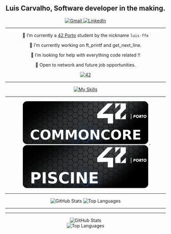 <h2 align="center"><strong>Luis Carvalho</strong>, Software developer in the making.</h2>


<!-- 
LINKS AND BANNERS FOR EMAIL LINKED IN ETC centered using markdown
-->

<div align="center">
  <a href="mailto:carvalho96filipe@gmail.com">
    <img src="https://img.shields.io/badge/-Gmail-%23333?style=for-the-badge&logo=gmail&logoColor=white" target="_blank" alt="Gmail">
  </a>
  <a href="https://www.linkedin.com/in/luis-filipe-f-1018ba139/" target="_blank">
    <img src="https://img.shields.io/badge/-LinkedIn-%230077B5?style=for-the-badge&logo=linkedin&logoColor=white" target="_blank" alt="LinkedIn">
  </a>
</div>


<!--
<p align="center">⬆️   Contact me here   ⬆️</p>
-->


--------------------------------------------------------------------------------------------------

<p align="center">🌱 I’m currently a <a href="https://www.42porto.com/">42 Porto</a> student by the nickname <code>luis-ffe</code></p>

<p align="center">🔭 I’m currently working on ft_printf and get_next_line.</p>
<p align="center">🤔 I’m looking for help with everything code related !!</p>
<p align="center">💬 Open to network and future job opportunities.</p>

<p align="center">
    <a href='https://profile.intra.42.fr/users/luis-ffe' target="_blank"><img alt='42' src='https://img.shields.io/badge/Porto-100000?style=flat-square&logo=42&logoColor=white&labelColor=000000&color=000000'/>
  </a>
  </p>

 
<!-- Usefull links for me and you.
LINKED IN !          https://www.linkedin.com/in/luis-filipe-f-1018ba139/

HERE     https://dev.to/arnabdeypolimi/some-useful-resources-for-github-readme-122c
         https://codemaker2016.medium.com/tips-and-tricks-to-create-an-awesome-github-profile-readme-ce3825a355c7
-->
--------------------------------------------------------------------------------------------------

<!-- 
<h2 align="center"><strong>🛠️ Skills</strong> </h2>
SKILL ICONS!
-->

<p align="center">
  <a href="https://skillicons.dev">
    <img src="https://skillicons.dev/icons?i=blender,c,swift,vscode,github,ps,autocad,ai,linux" alt="My Skills">
  </a>
</p>


--------------------------------------------------------------------------------------------------

<!--

<p float="left" align="center">
    &nbsp;
  <a href="https://github.com/luis-ffe/42-Piscine">
    <img src="https://github.com/luis-ffe/luis-ffe/blob/main/profile/CoomonCoreBanner.png" width="300"/>
  </a>
  &nbsp;
    <a href="https://github.com/luis-ffe/42-Piscine">
    <img src="https://github.com/luis-ffe/luis-ffe/blob/main/profile/piscineBanner.png" width="300"/>
  </a>
</p>

-->

<p float="left" align="center">
    &nbsp;
  <a href="https://github.com/luis-ffe/42-common-core">
    <img src="https://github.com/luis-ffe/luis-ffe/blob/main/profile/bannerccore.png" width="400"/>
  </a>
  &nbsp;
    <a href="https://github.com/luis-ffe/42-Piscine">
    <img src="https://github.com/luis-ffe/luis-ffe/blob/main/profile/bannerpiscine.png" width="400"/>
  </a>
</p>

--------------------------------------------------------------------------------------------------

<div align="center">
  <img src="https://github-readme-stats.vercel.app/api?style=for-the-badge&username=luis-ffe&count_private=true&show_icons=true&theme=transparent&hide_border=true&text_color=FFFFFF" alt="GitHub Stats">
  <img src="https://github-readme-stats.vercel.app/api/top-langs/?style=for-the-badge&username=Luis-ffe&layout=compact&theme=transparent&hide_border=true&text_color=FFFFFF" alt="Top Languages">
</div>

<!--
<p align="center">
  <a href="https://git.io/streak-stats">
    <img src="https://github-readme-streak-stats.herokuapp.com?user=luis-ffe&theme=blueberry&date_format=M%20j%5B%2C%20Y%5D" alt="GitHub Streak">
  </a>
</p>

-->

--------------------------------------------------------------------------------------------------

--------------------------------------------------------------------------------------------------

<div align="center" style="display: flex; flex-direction: column; align-items: center;">
  <img src="https://github-readme-stats.vercel.app/api?style=for-the-badge&username=luis-ffe&count_private=true&show_icons=true&theme=transparent&hide_border=true&text_color=FFFFFF" alt="GitHub Stats">
  <img src="https://github-readme-stats.vercel.app/api/top-langs/?style=for-the-badge&username=Luis-ffe&layout=compact&theme=transparent&hide_border=true&text_color=FFFFFF" alt="Top Languages">
</div>

